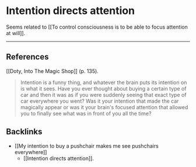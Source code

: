 # Intention directs attention
Seems related to [[To control consciousness is to be able to focus attention at will]].

---
## References
[[Doty, Into The Magic Shop]] (p. 135).
> Intention is a funny thing, and whatever the brain puts its intention on is what it sees. Have you ever thought about buying a certain type of car and then it was as if you were suddenly seeing that exact type of car everywhere you went? Was it your intention that made the car magically appear or was it your brain's focused attention that allowed you to finally see what was in front of you all the time?

## Backlinks
* [[My intention to buy a pushchair makes me see pushchairs everywhere]]
	* [[Intention directs attention]].

<!-- #evergreen -->

<!-- {BearID:1E377B2D-74FD-43DE-8A88-61DDC8970DC5-81026-00000C058D1B63BA} -->
